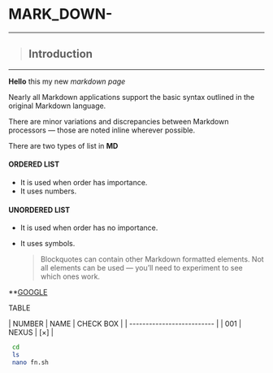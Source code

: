 # MARK_DOWN-
***

> ## **Introduction**
***

**Hello** this my new *markdown page*

Nearly all Markdown applications support the basic syntax outlined in the original Markdown language.

There are minor variations and discrepancies between Markdown processors — those are noted inline wherever possible.

There are two types of list in **MD**

#### ORDERED LIST

* It is used when order has importance.
* It uses numbers.

#### UNORDERED LIST

* It is used when order has no importance.
* It uses symbols.
          

    > Blockquotes can contain other Markdown formatted elements.
    > Not all elements can be used — you’ll need to experiment to see which ones work.

**[GOOGLE](https://www.google.com "Google")

TABLE

| NUMBER | NAME  | CHECK BOX |
| -------------------------- |
| 001    | NEXUS | [×]       |


```bash
 cd
 ls
 nano fn.sh

```
